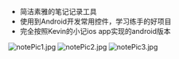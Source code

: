 - 简洁素雅的笔记记录工具
- 使用到Android开发常用控件，学习练手的好项目
- 完全按照Kevin的小记ios app实现的android版本

![notePic1.jpg](http://o81ljhejf.bkt.clouddn.com/notePic1.jpg?imageView2/1/w/270/h/480/q/75) ![notePic2.jpg](http://o81ljhejf.bkt.clouddn.com/notePic2.jpg?imageView2/1/w/270/h/480/q/75)  ![notePic3.jpg](http://o81ljhejf.bkt.clouddn.com/pic4.jpg?imageView2/1/w/270/h/480/q/75)
